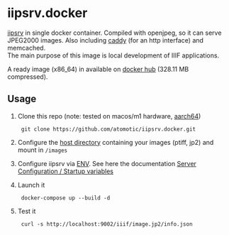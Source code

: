 # iipsrv.docker

[iipsrv](https://github.com/ruven/iipsrv) in single docker container. Compiled with openjpeg, so it can serve JPEG2000 images. Also including [caddy](https://github.com/atomotic/iipsrv.docker/blob/main/Caddyfile) (for an http interface) and memcached.   
The main purpose of this image is local development of IIIF applications.

A ready image (x86_64) in available on [docker hub](https://hub.docker.com/r/atomotic/iipsrv) (328.11 MB compressed).

## Usage

1. Clone this repo (note: tested on macos/m1 hardware, [aarch64](https://github.com/atomotic/iipsrv.docker/blob/main/Dockerfile#L16))

        git clone https://github.com/atomotic/iipsrv.docker.git

2. Configure the [host directory](https://github.com/atomotic/iipsrv.docker/blob/main/docker-compose.yml#L14) containing your images (ptiff, jp2) and mount in `/images`
3. Configure iipsrv via [ENV](https://github.com/atomotic/iipsrv.docker/blob/main/docker-compose.yml#L7-L12). See here the documentation [Server Configuration / Startup variables](https://iipimage.sourceforge.io/documentation/server/#clean) 

4. Launch it

        docker-compose up --build -d 

5. Test it

        curl -s http://localhost:9002/iiif/image.jp2/info.json



